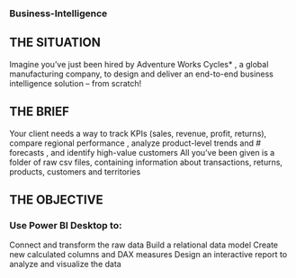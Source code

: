 ### Business-Intelligence
## THE SITUATION
Imagine you’ve just been hired by Adventure Works Cycles*
, a global manufacturing company, to design and deliver an end-to-end business intelligence solution – from scratch!
## THE BRIEF
Your client needs a way to track KPIs
(sales, revenue, profit, returns),  compare regional 
performance
, analyze product-level trends
and # forecasts
, and identify high-value customers
All you’ve been given is a folder of raw csv files, containing information about transactions, 
returns, products, customers and territories
## THE OBJECTIVE
### Use Power BI Desktop to:
Connect and transform the raw data
Build a relational data model
Create new calculated columns and DAX measures
Design an interactive report to analyze and visualize the data
